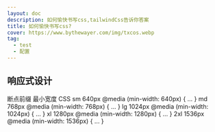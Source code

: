 ```yaml
---
layout: doc
description: 如何愉快书写css,tailwindCss告诉你答案
title: 如何愉快书写css?
cover: https://www.bythewayer.com/img/txcos.webp
tag:
  - test
  - 配置
---
```


## 响应式设计

断点前缀 最小宽度 CSS
sm 640px @media (min-width: 640px) { ... }
md 768px @media (min-width: 768px) { ... }
lg 1024px @media (min-width: 1024px) { ... }
xl 1280px @media (min-width: 1280px) { ... }
2xl 1536px @media (min-width: 1536px) { ... }
